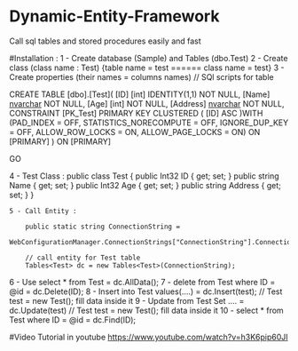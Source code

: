 # Dynamic-Entity-Framework
Call sql tables and stored procedures easily and fast

#Installation : 
1 - Create database (Sample) and Tables (dbo.Test)
2 - Create class (class name : Test) {table name = test  ====== class name = test}
3 - Create properties (their names = columns names)
// SQl scripts for table

CREATE TABLE [dbo].[Test](
	[ID] [int] IDENTITY(1,1) NOT NULL,
	[Name] [nvarchar](50) NOT NULL,
	[Age] [int] NOT NULL,
	[Address] [nvarchar](50) NOT NULL,
 CONSTRAINT [PK_Test] PRIMARY KEY CLUSTERED 
(
	[ID] ASC
)WITH (PAD_INDEX = OFF, STATISTICS_NORECOMPUTE = OFF, IGNORE_DUP_KEY = OFF, ALLOW_ROW_LOCKS = ON, ALLOW_PAGE_LOCKS = ON) ON [PRIMARY]
) ON [PRIMARY]

GO

4 - Test Class : 
 public class Test
    {
        public Int32 ID { get; set; }
        public string Name { get; set; }
        public Int32 Age { get; set; }
        public string Address { get; set; }
    }
    
    5 - Call Entity : 

        public static string ConnectionString =  
        WebConfigurationManager.ConnectionStrings["ConnectionString"].ConnectionString;
        
        // call entity for Test table
        Tables<Test> dc = new Tables<Test>(ConnectionString); 
6 - Use select * from Test             = dc.AllData();
7 - delete from Test where ID = @id    = dc.Delete(ID);
8 - Insert into Test values(....)      = dc.Insert(test);   // Test test = new Test(); fill data inside it
9 - Update from Test Set ....          = dc.Update(test)    // Test test = new Test(); fill data inside it
10 - select * from Test where ID = @id = dc.Find(ID);

#Video Tutorial in youtube
https://www.youtube.com/watch?v=h3K6pip60JI
